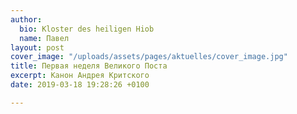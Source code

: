 ```yaml
---
author:
  bio: Kloster des heiligen Hiob
  name: Павел
layout: post
cover_image: "/uploads/assets/pages/aktuelles/cover_image.jpg"
title: Первая неделя Великого Поста
excerpt: Канон Андрея Критского
date: 2019-03-18 19:28:26 +0100

---
```

